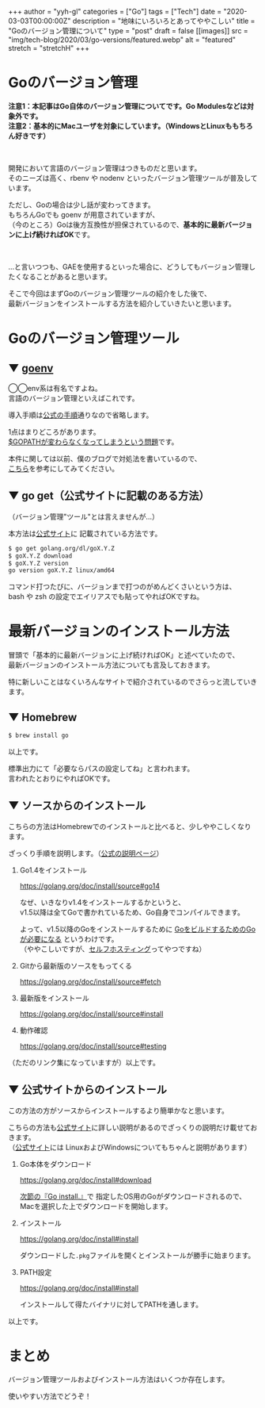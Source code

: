 <!-- textlint-disable -->

+++
author = "yyh-gl"
categories = ["Go"]
tags = ["Tech"]
date = "2020-03-03T00:00:00Z"
description = "地味にいろいろとあってややこしい"
title = "Goのバージョン管理について"
type = "post"
draft = false
[[images]]
  src = "img/tech-blog/2020/03/go-versions/featured.webp"
  alt = "featured"
  stretch = "stretchH"
+++

<!-- textlint-enable -->


# Goのバージョン管理

<b>注意1：本記事はGo自体のバージョン管理についてです。Go Modulesなどは対象外です。</b> <br>
<b>注意2：基本的にMacユーザを対象にしています。（WindowsとLinuxももちろん好きです）</b>

<br>

開発において言語のバージョン管理はつきものだと思います。<br>
そのニーズは高く、rbenv や nodenv といったバージョン管理ツールが普及しています。

ただし、Goの場合は少し話が変わってきます。<br>
もちろんGoでも goenv が用意されていますが、<br>
（今のところ）Goは後方互換性が担保されているので、<b>基本的に最新バージョンに上げ続ければOK</b>です。 

<br>

…と言いつつも、GAEを使用するといった場合に、どうしてもバージョン管理したくなることがあると思います。

そこで今回はまずGoのバージョン管理ツールの紹介をした後で、<br>
最新バージョンをインストールする方法を紹介していきたいと思います。

# Goのバージョン管理ツール

## ▼ [goenv](https://github.com/syndbg/goenv)

◯◯env系は有名ですよね。<br>
言語のバージョン管理といえばこれです。

導入手順は[公式の手順](https://github.com/syndbg/goenv/blob/master/INSTALL.md)通りなので省略します。

1点はまりどころがあります。<br>
<u>$GOPATHが変わらなくなってしまうという問題</u>です。

本件に関しては以前、僕のブログで対処法を書いているので、<br>
[こちら](https://yyh-gl.github.io/tech-blog/blog/gopath/)を参考にしてみてください。

## ▼ go get（公式サイトに記載のある方法）

（バージョン管理"ツール"とは言えませんが…）

本方法は[公式サイト](https://golang.org/doc/manage-install#installing-multiple)に
記載されている方法です。

```zsh
$ go get golang.org/dl/goX.Y.Z
$ goX.Y.Z download
$ goX.Y.Z version
go version goX.Y.Z linux/amd64
```

コマンド打つたびに、バージョンまで打つのがめんどくさいという方は、<br>
bash や zsh の設定でエイリアスでも貼ってやればOKですね。


# 最新バージョンのインストール方法

冒頭で「基本的に最新バージョンに上げ続ければOK」と述べていたので、<br>
最新バージョンのインストール方法についても言及しておきます。

特に新しいことはなくいろんなサイトで紹介されているのでさらっと流していきます。

## ▼ Homebrew

```zsh
$ brew install go
```

以上です。

標準出力にて「必要ならパスの設定してね」と言われます。<br>
言われたとおりにやればOKです。

## ▼ ソースからのインストール

こちらの方法はHomebrewでのインストールと比べると、少しややこしくなります。

ざっくり手順を説明します。（[公式の説明ページ](https://golang.org/doc/install/source)）

1. Go1.4をインストール

    https://golang.org/doc/install/source#go14

    なぜ、いきなりv1.4をインストールするかというと、<br>
    v1.5以降は全てGoで書かれているため、Go自身でコンパイルできます。
    
    よって、v1.5以降のGoをインストールするために <u>GoをビルドするためのGoが必要になる</u> というわけです。<br>
    （ややこしいですが、[セルフホスティング](https://ja.wikipedia.org/wiki/%E3%82%BB%E3%83%AB%E3%83%95%E3%83%9B%E3%82%B9%E3%83%86%E3%82%A3%E3%83%B3%E3%82%B0)ってやつですね）

1. Gitから最新版のソースをもってくる

    https://golang.org/doc/install/source#fetch

1. 最新版をインストール

    https://golang.org/doc/install/source#install

1. 動作確認

    https://golang.org/doc/install/source#testing

（ただのリンク集になっていますが）以上です。

## ▼ 公式サイトからのインストール

この方法の方がソースからインストールするより簡単かなと思います。

こちらの方法も[公式サイト](https://golang.org/doc/install)に詳しい説明があるのでざっくりの説明だけ載せておきます。<br>
（[公式サイト](https://golang.org/doc/install)には
LinuxおよびWindowsについてもちゃんと説明があります）


1. Go本体をダウンロード

    https://golang.org/doc/install#download

    [次節の『Go install.』](https://golang.org/doc/install#install)で
    指定したOS用のGoがダウンロードされるので、Macを選択した上でダウンロードを開始します。

1. インストール

    https://golang.org/doc/install#install

    ダウンロードした`.pkg`ファイルを開くとインストールが勝手に始まります。

1. PATH設定

    https://golang.org/doc/install#install

    インストールして得たバイナリに対してPATHを通します。

以上です。


# まとめ

バージョン管理ツールおよびインストール方法はいくつか存在します。

使いやすい方法でどうぞ！
